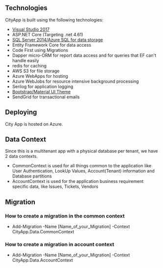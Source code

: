 ## Technologies
CityApp is built using the following technologies: 

 - [Visual Studio 2017](https://www.visualstudio.com/thank-you-downloading-visual-studio/?sku=Community&rel=15)
 - ASP.NET Core (Targeting .net 4.61)
 - [SQL Server 2014/Azure SQL for data storage](https://www.microsoft.com/en-us/download/details.aspx?id=42299)
 - Entity Framework Core for data access
 - Code First using Migrations
 - Dapper micro-ORM for report data access and for queries that EF can't handle easily
 - redis for caching
 - AWS S3 for file storage
 - Azure WebApps for hosting
 - Azure WebJobs for resource intensive background processing
 - Serilog for application logging
 - [Bootstrap/Material UI Theme](http://demos.creative-tim.com/material-dashboard-pro/examples/dashboard.html)
 - SendGrid for transactional emails

## Deploying
City App is hosted on Azure.

## Data Context
Since this is a multitenant app with a physical database per tenant, we have 2 data contexts.

 - CommonContext is used for all things common to the application like User Authentication, LookUp Values, Account(Tenant) information and Database partitions
 - AccountContext is used for the application business requirement specific data, like Issues, Tickets, Vendors

## Migration
### How to create a migration in the common context
 - Add-Migration -Name [Name_of_your_Migration] -Context CityApp.Data.CommonContext
### How to create a migration in account context
 - Add-Migration -Name [Name_of_your_Migration] -Context CityApp.Data.AccountContext